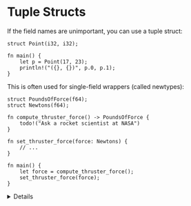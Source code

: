 # Tuple Structs

If the field names are unimportant, you can use a tuple struct:

```rust,editable
struct Point(i32, i32);

fn main() {
    let p = Point(17, 23);
    println!("({}, {})", p.0, p.1);
}
```

This is often used for single-field wrappers (called newtypes):

```rust,editable,compile_fail
struct PoundsOfForce(f64);
struct Newtons(f64);

fn compute_thruster_force() -> PoundsOfForce {
    todo!("Ask a rocket scientist at NASA")
}

fn set_thruster_force(force: Newtons) {
    // ...
}

fn main() {
    let force = compute_thruster_force();
    set_thruster_force(force);
}
```

<details>

- Newtypes are a great way to encode additional information about the value in a primitive type, for example:
  - The number is measured in some units: `Newtons` in the example above.
  - The value passed some validation when it was created, so you no longer have to validate it again at every use: 'PhoneNumber(String)`or`OddNumber(u32)`.
- Demonstrate how to add a `f64` value to a `Newtons` type by accessing the single field in the newtype.
  - Rust generally doesn’t like inexplicit things, like automatic unwrapping or for instance using booleans as integers.
  - Operator overloading is discussed later (generics).
- The example is a subtle reference to the [Mars Climate Orbiter](https://en.wikipedia.org/wiki/Mars_Climate_Orbiter) failure.

</details>
